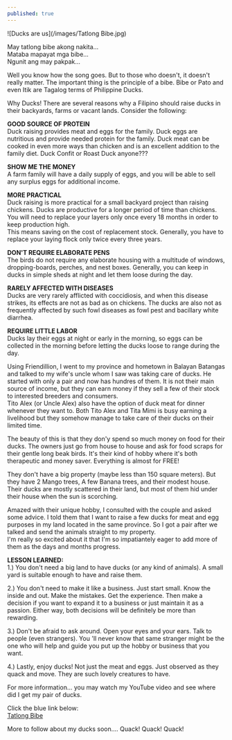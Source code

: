 ```yaml
---
published: true
---
```

![Ducks are us](/images/Tatlong Bibe.jpg)

May tatlong bibe akong nakita...   
Mataba mapayat mga bibe...   
Ngunit ang may pakpak...

Well you know how the song goes. But to those who doesn't, it doesn't really matter. The important thing is the principle of a bibe. Bibe or Pato and even Itik are Tagalog terms of Philippine Ducks.  

Why Ducks! There are several reasons why a Filipino should raise ducks in their backyards, farms or vacant lands. Consider the following:

**GOOD SOURCE OF PROTEIN**   
Duck raising provides meat and eggs for the family. Duck eggs are nutritious and provide needed protein for the family. Duck meat can be cooked in even more ways than chicken and is an excellent 
addition to the family diet. Duck Confit or Roast Duck anyone???

**SHOW ME THE MONEY**   
A farm family will have a daily supply of eggs, and you will be able to sell any surplus eggs for additional income.

**MORE PRACTICAL**   
Duck raising is more practical for a small backyard project than raising chickens. Ducks are productive for a longer period of time than chickens. You will need to replace your layers only once every 18 months in order to keep production high.   
This means saving on the cost of replacement stock. Generally, you have to replace your laying flock only twice every three years.

**DON'T REQUIRE ELABORATE PENS**   
The birds do not require any elaborate housing with a multitude of windows, dropping-boards, perches,  and nest boxes. Generally, you can keep in ducks in simple sheds at night and let them loose during the day.

**RARELY AFFECTED WITH DISEASES**   
Ducks are very rarely afflicted with coccidiosis, and when this disease strikes, its effects are not  as bad as on chickens.  The ducks are also not as frequently affected by such fowl diseases as fowl pest and bacillary white diarrhea. 

**REQUIRE LITTLE LABOR**   
Ducks lay their eggs at night or early in the morning, so eggs can be collected in the morning before letting the ducks loose to range during the day.


Using Friendillion, I went to my province and hometown in Balayan Batangas and talked to my wife's uncle whom I saw was taking care of ducks. He started with only a pair and now has hundres of them. It is not their main source of income, but they can earn money if they sell a few of their stock to interested breeders and consumers.   
Tito Alex (or Uncle Alex) also have the option of duck meat for dinner whenever they want to. Both Tito Alex and Tita Mimi is busy earning a livelihood but they somehow manage to take care of their ducks on their limited time.

The beauty of this is that they don'y spend so much money on food for their ducks. The owners just go from house to house and ask for food scraps for their gentle long beak birds. It's their kind of hobby where it's both therapeutic and money saver. Everything is almost for FREE!

They don't have a big property (maybe less than 150 square meters). But they have 2 Mango trees, A few Banana trees, and their modest house. Their ducks are mostly scattered in their land, but most of them hid under their house when the sun is scorching.

Amazed with their unique hobby, I consulted with the couple and asked some advice. I told them that I want  to raise a few ducks for meat and egg purposes in my land located in the same province. So I got a pair after we talked and send the animals straight to my property.   
I'm really so excited about it that I'm so impatiantely eager to add more of them as the days and months progress. 

**LESSON LEARNED:**   
1.) You don't need a big land to have ducks (or any kind of animals). A small yard is suitable enough to have and raise them.  

2.) You don't need to make it like a business. Just start small. Know the inside and out. Make the mistakes. Get the experience. Then make a decision if you want to expand it to a business or just maintain it as a passion. Either way, both decisions will be definitely be more than rewarding. 

3.) Don't be afraid to ask around. Open your eyes and your ears. Talk to people (even strangers). You 'll never know that same stranger might be the one who will help and guide you put up the hobby or business that you want.

4.) Lastly, enjoy ducks! Not just the meat and eggs. Just observed as they quack and move. They are such lovely creatures to have.


For more information... you may watch my YouTube video and see where did I get my pair of ducks. 

Click the blue link below:   
[Tatlong Bibe](https://www.youtube.com/watch?v=1U9X4GJowtU&list=PLauQcdeGJkqaVAzkrT7oxTIloQXht0YGk)



More to follow about my ducks soon.... Quack! Quack! Quack!

